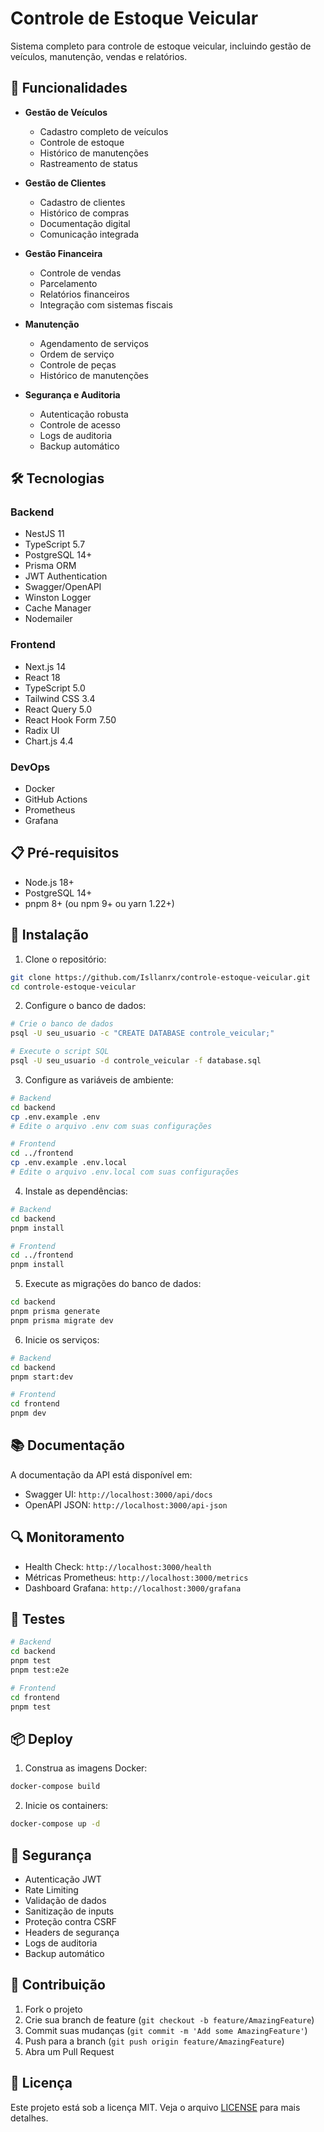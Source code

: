 # Controle de Estoque Veicular

Sistema completo para controle de estoque veicular, incluindo gestão de veículos, manutenção, vendas e relatórios.

## 🚀 Funcionalidades

- **Gestão de Veículos**
  - Cadastro completo de veículos
  - Controle de estoque
  - Histórico de manutenções
  - Rastreamento de status

- **Gestão de Clientes**
  - Cadastro de clientes
  - Histórico de compras
  - Documentação digital
  - Comunicação integrada

- **Gestão Financeira**
  - Controle de vendas
  - Parcelamento
  - Relatórios financeiros
  - Integração com sistemas fiscais

- **Manutenção**
  - Agendamento de serviços
  - Ordem de serviço
  - Controle de peças
  - Histórico de manutenções

- **Segurança e Auditoria**
  - Autenticação robusta
  - Controle de acesso
  - Logs de auditoria
  - Backup automático

## 🛠️ Tecnologias

### Backend
- NestJS 11
- TypeScript 5.7
- PostgreSQL 14+
- Prisma ORM
- JWT Authentication
- Swagger/OpenAPI
- Winston Logger
- Cache Manager
- Nodemailer

### Frontend
- Next.js 14
- React 18
- TypeScript 5.0
- Tailwind CSS 3.4
- React Query 5.0
- React Hook Form 7.50
- Radix UI
- Chart.js 4.4

### DevOps
- Docker
- GitHub Actions
- Prometheus
- Grafana

## 📋 Pré-requisitos

- Node.js 18+
- PostgreSQL 14+
- pnpm 8+ (ou npm 9+ ou yarn 1.22+)

## 🔧 Instalação

1. Clone o repositório:
```bash
git clone https://github.com/Isllanrx/controle-estoque-veicular.git
cd controle-estoque-veicular
```

2. Configure o banco de dados:
```bash
# Crie o banco de dados
psql -U seu_usuario -c "CREATE DATABASE controle_veicular;"

# Execute o script SQL
psql -U seu_usuario -d controle_veicular -f database.sql
```

3. Configure as variáveis de ambiente:
```bash
# Backend
cd backend
cp .env.example .env
# Edite o arquivo .env com suas configurações

# Frontend
cd ../frontend
cp .env.example .env.local
# Edite o arquivo .env.local com suas configurações
```

4. Instale as dependências:
```bash
# Backend
cd backend
pnpm install

# Frontend
cd ../frontend
pnpm install
```

5. Execute as migrações do banco de dados:
```bash
cd backend
pnpm prisma generate
pnpm prisma migrate dev
```

6. Inicie os serviços:
```bash
# Backend
cd backend
pnpm start:dev

# Frontend
cd frontend
pnpm dev
```

## 📚 Documentação

A documentação da API está disponível em:
- Swagger UI: `http://localhost:3000/api/docs`
- OpenAPI JSON: `http://localhost:3000/api-json`

## 🔍 Monitoramento

- Health Check: `http://localhost:3000/health`
- Métricas Prometheus: `http://localhost:3000/metrics`
- Dashboard Grafana: `http://localhost:3000/grafana`

## 🧪 Testes

```bash
# Backend
cd backend
pnpm test
pnpm test:e2e

# Frontend
cd frontend
pnpm test
```

## 📦 Deploy

1. Construa as imagens Docker:
```bash
docker-compose build
```

2. Inicie os containers:
```bash
docker-compose up -d
```

## 🔐 Segurança

- Autenticação JWT
- Rate Limiting
- Validação de dados
- Sanitização de inputs
- Proteção contra CSRF
- Headers de segurança
- Logs de auditoria
- Backup automático

## 🤝 Contribuição

1. Fork o projeto
2. Crie sua branch de feature (`git checkout -b feature/AmazingFeature`)
3. Commit suas mudanças (`git commit -m 'Add some AmazingFeature'`)
4. Push para a branch (`git push origin feature/AmazingFeature`)
5. Abra um Pull Request

## 📝 Licença

Este projeto está sob a licença MIT. Veja o arquivo [LICENSE](LICENSE) para mais detalhes.
